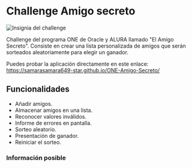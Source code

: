 # Challenge Amigo secreto
![Insignia del challenge](assets/INISIGNIA%20AMIGO.webp)


Challenge del programa ONE de Oracle y ALURA llamado "El Amigo Secreto". Consiste en crear una lista personalizada de amigos que serán sorteados aleatoriamente para elegir un ganador. 

Puedes probar la aplicación directamente en este enlace: https://samarasamara649-star.github.io/ONE-Amigo-Secreto/


<h2>Funcionalidades</h2>

- Añadir amigos.
- Almacenar amigos en una lista.
- Reconocer valores inválidos.
- Informe de errores en pantalla.
- Sorteo aleatorio.
- Presentación de ganador.
- Reiniciar el sorteo.
  

<h3>Información posible</h3>

